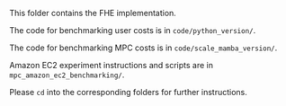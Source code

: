 This folder contains the FHE implementation.

The code for benchmarking user costs is in `code/python_version/`.

The code for benchmarking MPC costs is in `code/scale_mamba_version/`.

Amazon EC2 experiment instructions and scripts are in `mpc_amazon_ec2_benchmarking/`.

Please `cd` into the corresponding folders for further instructions.
